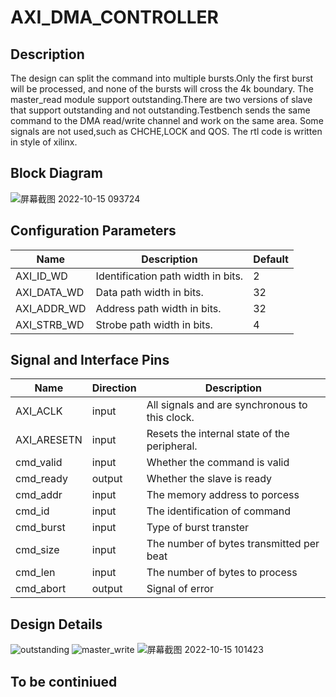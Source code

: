 # AXI_DMA_CONTROLLER
## Description
The design can split the command into multiple bursts.Only the first burst will be processed, and none of the bursts will cross the 4k boundary.
The master_read module support outstanding.There are two versions of slave that support outstanding and not outstanding.Testbench sends the same command to the DMA read/write channel and work on the same area.
Some signals are not used,such as CHCHE,LOCK and QOS.
The rtl code is written in style of xilinx.
## Block Diagram  
![屏幕截图 2022-10-15 093724](https://user-images.githubusercontent.com/71507230/195963426-b8ddd280-effa-406f-9c0c-c71f72a0b3ef.png)
## Configuration Parameters
|Name|Description|Default|
|---|---|---|
|AXI_ID_WD|Identification path width in bits.|2|
|AXI_DATA_WD|Data path width in bits.|32|
|AXI_ADDR_WD|Address path width in bits.|32|
|AXI_STRB_WD|Strobe path width in bits.|4|
## Signal and Interface Pins
|Name|Direction|Description|
|---|---|---|
|AXI_ACLK|input|All signals and are synchronous to this clock.| 
|AXI_ARESETN|input|Resets the internal state of the peripheral.|
|cmd_valid|input|Whether the command is valid|
|cmd_ready|output|Whether the slave is ready|
|cmd_addr|input|The memory address to porcess|
|cmd_id|input|The identification of command|
|cmd_burst|input|Type of burst transter|
|cmd_size|input|The number of bytes transmitted per beat|
|cmd_len|input|The number of bytes to process|
|cmd_abort|output|Signal of error|  
## Design Details
![outstanding](https://user-images.githubusercontent.com/71507230/195964587-cd1d3f88-6500-4411-abae-bd876887f203.png)
![master_write](https://user-images.githubusercontent.com/71507230/195965330-d581130a-e1e4-4fa8-a110-8dd52277f2fe.png)
![屏幕截图 2022-10-15 101423](https://user-images.githubusercontent.com/71507230/195964400-5c02999c-702b-44b1-9bfb-c61c75a74b56.png)




## To be continiued
   


